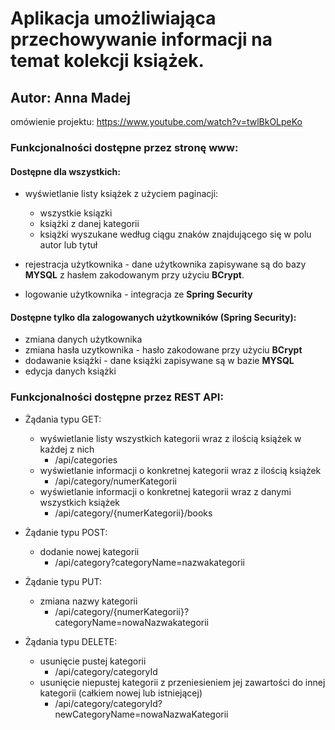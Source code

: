 # Aplikacja umożliwiająca przechowywanie informacji na temat kolekcji książek.
## Autor: Anna Madej

omówienie projektu: https://www.youtube.com/watch?v=twlBkOLpeKo

### Funkcjonalności dostępne przez stronę www:
#### Dostępne dla wszystkich:
* wyświetlanie listy książek z użyciem paginacji:
    * wszystkie ksiązki
    * książki z danej kategorii
    * książki wyszukane według ciągu znaków znajdującego się w polu autor lub tytuł
    
* rejestracja użytkownika - dane użytkownika zapisywane są do bazy __MYSQL__ z hasłem zakodowanym przy użyciu __BCrypt__.
- logowanie użytkownika - integracja ze __Spring Security__

#### Dostępne tylko dla zalogowanych użytkowników (__Spring Security__):
- zmiana danych użytkownika
- zmiana hasła uzytkownika - hasło zakodowane przy użyciu __BCrypt__
- dodawanie książki - dane książki zapisywane są w bazie __MYSQL__
- edycja danych książki


### Funkcjonalności dostępne przez REST API:
* Żądania typu GET:
    * wyświetlanie listy wszystkich kategorii wraz z ilością książek w każdej z nich
        * /api/categories
    * wyświetlanie informacji o konkretnej kategorii wraz z ilością książek
        * /api/category/numerKategorii
    * wyświetlanie informacji o konkretnej kategorii wraz z danymi wszystkich książek
        * /api/category/{numerKategorii}/books
        

* Żądanie typu POST:
    * dodanie nowej kategorii
        * /api/category?categoryName=nazwakategorii
        

* Żądanie typu PUT:
    * zmiana nazwy kategorii
	    * /api/category/{numerKategorii}?categoryName=nowaNazwakategorii
	    

* Żądania typu DELETE:
    * usunięcie pustej kategorii
        * /api/category/categoryId
    * usunięcie niepustej kategorii z przeniesieniem jej zawartości do innej kategorii (całkiem nowej lub istniejącej)
        * /api/category/categoryId?newCategoryName=nowaNazwaKategorii
